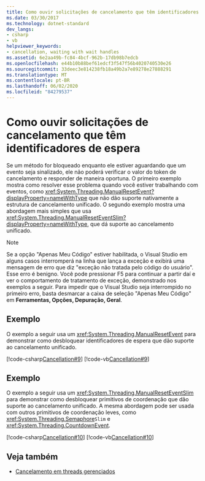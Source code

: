 ```yaml
---
title: Como ouvir solicitações de cancelamento que têm identificadores de espera
ms.date: 03/30/2017
ms.technology: dotnet-standard
dev_langs:
- csharp
- vb
helpviewer_keywords:
- cancellation, waiting with wait handles
ms.assetid: 6e2aa49b-fc84-4bcf-962b-17db98b7edcb
ms.openlocfilehash: e44b10b88bef61edcf3f547f56b4020740530e26
ms.sourcegitcommit: 33deec3e814238fb18a49b2a7e89278e27888291
ms.translationtype: MT
ms.contentlocale: pt-BR
ms.lasthandoff: 06/02/2020
ms.locfileid: "84279537"
---
```

# <a name="how-to-listen-for-cancellation-requests-that-have-wait-handles"></a>Como ouvir solicitações de cancelamento que têm identificadores de espera
Se um método for bloqueado enquanto ele estiver aguardando que um evento seja sinalizado, ele não poderá verificar o valor do token de cancelamento e responder de maneira oportuna. O primeiro exemplo mostra como resolver esse problema quando você estiver trabalhando com eventos, como <xref:System.Threading.ManualResetEvent?displayProperty=nameWithType> que não dão suporte nativamente a estrutura de cancelamento unificado. O segundo exemplo mostra uma abordagem mais simples que usa <xref:System.Threading.ManualResetEventSlim?displayProperty=nameWithType>, que dá suporte ao cancelamento unificado.  
  
> [!NOTE]
> Se a opção "Apenas Meu Código" estiver habilitada, o Visual Studio em alguns casos interromperá na linha que lança a exceção e exibirá uma mensagem de erro que diz "exceção não tratada pelo código do usuário". Esse erro é benigno. Você pode pressionar F5 para continuar a partir daí e ver o comportamento de tratamento de exceção, demonstrado nos exemplos a seguir. Para impedir que o Visual Studio seja interrompido no primeiro erro, basta desmarcar a caixa de seleção "Apenas Meu Código" em **Ferramentas, Opções, Depuração, Geral**.  
  
## <a name="example"></a>Exemplo  
 O exemplo a seguir usa um <xref:System.Threading.ManualResetEvent> para demonstrar como desbloquear identificadores de espera que dão suporte ao cancelamento unificado.  
  
 [!code-csharp[Cancellation#9](../../../samples/snippets/csharp/VS_Snippets_Misc/cancellation/cs/cancellationex9.cs#9)]
 [!code-vb[Cancellation#9](../../../samples/snippets/visualbasic/VS_Snippets_Misc/cancellation/vb/cancellationex9.vb#9)]  
  
## <a name="example"></a>Exemplo  
 O exemplo a seguir usa um <xref:System.Threading.ManualResetEventSlim> para demonstrar como desbloquear primitivos de coordenação que dão suporte ao cancelamento unificado. A mesma abordagem pode ser usada com outros primitivos de coordenação leves, como <xref:System.Threading.Semaphore>`Slim` e <xref:System.Threading.CountdownEvent>.  
  
 [!code-csharp[Cancellation#10](../../../samples/snippets/csharp/VS_Snippets_Misc/cancellation/cs/cancellationex10.cs#10)]
 [!code-vb[Cancellation#10](../../../samples/snippets/visualbasic/VS_Snippets_Misc/cancellation/vb/cancellationex10.vb#10)]  
  
## <a name="see-also"></a>Veja também

- [Cancelamento em threads gerenciados](cancellation-in-managed-threads.md)

